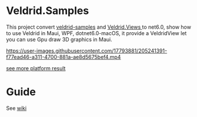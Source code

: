 # Veldrid.Samples
This project convert [veldrid-samples](https://github.com/mellinoe/veldrid-samples) and  [Veldrid.Views ](https://github.com/PhilippeMonteil/Veldrid.Views) to net6.0, show how to use Veldrid in Maui, WPF, dotnet6.0-macOS, it provide a VeldridView let you can use Gpu draw 3D graphics in Maui.

https://user-images.githubusercontent.com/17793881/205241391-f77ead46-a311-4700-881a-ae8d5675bef4.mp4

[see more platform result](https://github.com/xtuzy/Veldrid.Samples/issues/1)
# Guide
See [wiki](https://github.com/xtuzy/Veldrid.Samples/wiki)
